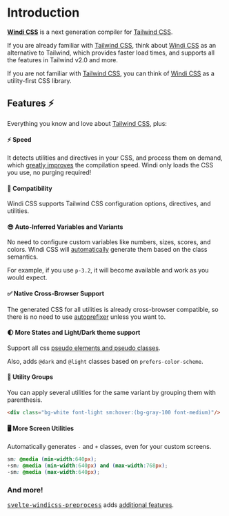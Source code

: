 [windicss]: https://github.com/windicss/windicss
[windi css]: https://github.com/windicss/windicss
[tailwind css]: https://tailwindcss.com/docs
[autoprefixer]: https://autoprefixer.github.io/
[video comparison]: https://twitter.com/antfu7/status/1361398324587163648
[svelte]: /guide/svelte.html#additional-features-in-svelte-⚡%EF%B8%8F

# Introduction

[__Windi CSS__][windicss] is a next generation compiler for [Tailwind CSS].

If you are already familiar with [Tailwind CSS], think about [Windi CSS] as an alternative to Tailwind, which provides faster load times, and supports all the features in Tailwind v2.0 and more.

If you are not familiar with [Tailwind CSS], you can think of [Windi CSS] as a utility-first CSS library.

## Features ⚡️

Everything you know and love about [Tailwind CSS], plus:

#### ⚡️ Speed

It detects utilities and directives in your CSS, and process them on demand, which [greatly improves][video comparison] the compilation speed. Windi only loads the CSS you use, no purging required!

#### 🔌 Compatibility

Windi CSS supports Tailwind CSS configuration options, directives, and utilities.

#### 😎 Auto-Inferred Variables and Variants

No need to configure custom variables like numbers, sizes, scores, and colors. Windi CSS will [automatically](/utilities/auto) generate them based on the class semantics.

For example, if you use `p-3.2`, it will become available and work as you would expect.

#### ✅ Native Cross-Browser Support

The generated CSS for all utilities is already cross-browser compatible, so there is no need to use [autoprefixer] unless you want to.

#### 🌓 More States and Light/Dark theme support

Support all css [pseudo elements and pseudo classes](https://developer.mozilla.org/en-US/docs/Web/CSS/Pseudo-classes).

Also, adds `@dark` and `@light` classes based on `prefers-color-scheme`.

#### 🎳 Utility Groups

You can apply several utilities for the same variant by grouping them with parenthesis.

```html
<div class="bg-white font-light sm:hover:(bg-gray-100 font-medium)"/>
```

#### 🖥 More Screen Utilities

Automatically generates `-` and `+` classes, even for your custom screens.

```css
sm: @media (min-width:640px);
+sm: @media (min-width:640px) and (max-width:768px);
-sm: @media (max-width:640px);
```

### And more!

<kbd>[svelte-windicss-preprocess][svelte]</kbd> adds [additional features][svelte].
